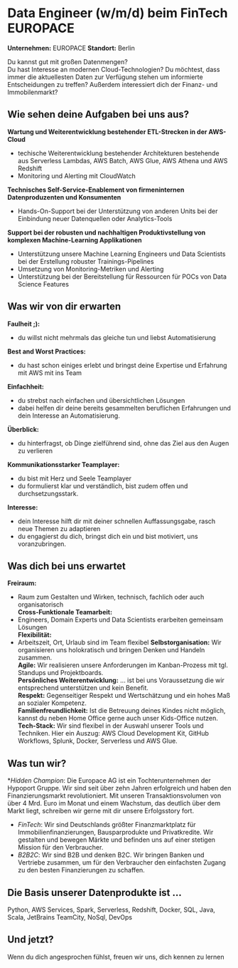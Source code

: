 # Data Engineer (w/m/d) beim FinTech EUROPACE

**Unternehmen:** EUROPACE **Standort:** Berlin

Du kannst gut mit großen Datenmengen?  
Du hast Interesse an modernen Cloud-Technologien? 
Du möchtest, dass immer die aktuellesten Daten zur Verfügung stehen um informierte Entscheidungen zu treffen? 
Außerdem interessiert dich der Finanz- und Immobilenmarkt?

## Wie sehen deine Aufgaben bei uns aus?

**Wartung und Weiterentwicklung bestehender ETL-Strecken in der AWS-Cloud**
- techische Weiterentwicklung bestehender Architekturen bestehende aus Serverless Lambdas, AWS Batch, AWS Glue, AWS Athena und AWS Redshift
- Monitoring und Alerting mit CloudWatch

**Technisches Self-Service-Enablement von firmeninternen Datenproduzenten und Konsumenten**
- Hands-On-Support bei der Unterstützung von anderen Units bei der Einbindung neuer Datenquellen oder Analytics-Tools


**Support bei der robusten und nachhaltigen Produktivstellung von komplexen Machine-Learning Applikationen**
- Unterstützung unsere Machine Learning Engineers und Data Scientists bei der Erstellung robuster Trainings-Pipelines
- Umsetzung von Monitoring-Metriken und Alerting
- Unterstützung bei der Bereitstellung für Ressourcen für POCs von Data Science Features

## Was wir von dir erwarten

**Faulheit ;):** 
- du willst nicht mehrmals das gleiche tun und liebst Automatisierung

**Best and Worst Practices:**
- du hast schon einiges erlebt und bringst deine Expertise und Erfahrung mit AWS mit ins Team

**Einfachheit:** 
- du strebst nach einfachen und übersichtlichen Lösungen 
- dabei helfen dir deine bereits gesammelten beruflichen Erfahrungen und dein Interesse an Automatisierung.  

**Überblick:** 
- du hinterfragst, ob Dinge zielführend sind, ohne das Ziel aus den Augen zu verlieren

**Kommunikationsstarker Teamplayer:** 
- du bist mit Herz und Seele Teamplayer
- du formulierst klar und verständlich, bist zudem offen und durchsetzungsstark. 

**Interesse:** 
- dein Interesse hilft dir mit deiner schnellen Auffassungsgabe, rasch neue Themen zu adaptieren 
- du engagierst du dich, bringst dich ein und bist motiviert, uns voranzubringen.


## Was dich bei uns erwartet

**Freiraum:** 
- Raum zum Gestalten und Wirken, technisch, fachlich oder auch organisatorisch  
**Cross-Funktionale Teamarbeit:** 
- Engineers, Domain Experts und Data Scientists erarbeiten gemeinsam Lösungen  
**Flexibilität:** 
- Arbeitszeit, Ort, Urlaub sind im Team flexibel
**Selbstorganisation:** Wir organisieren uns holokratisch und bringen Denken und Handeln zusammen.  
**Agile:** Wir realisieren unsere Anforderungen im Kanban-Prozess mit tgl. Standups und Projektboards.   
**Persönliches Weiterentwicklung:** ... ist bei uns Voraussetzung die wir entsprechend unterstützen und kein Benefit.  
**Respekt:** Gegenseitiger Respekt und Wertschätzung und ein hohes Maß an sozialer Kompetenz.  
**Familienfreundlichkeit:** Ist die Betreuung deines Kindes nicht möglich, kannst du neben Home Office gerne auch unser Kids-Office nutzen. 
**Tech-Stack:** Wir sind flexibel in der Auswahl unserer Tools und Techniken. Hier ein Auszug: AWS Cloud Development Kit, GitHub Workflows, Splunk, Docker, Serverless und AWS Glue.

## Was tun wir?
**Hidden Champion*: Die Europace AG ist ein Tochterunternehmen der Hypoport Gruppe. Wir sind seit über zehn Jahren erfolgreich und haben den Finanzierungsmarkt revolutioniert. Mit unseren Transaktionsvolumen von über 4 Mrd. Euro im Monat und einem Wachstum, das deutlich über dem Markt liegt, schreiben wir gerne mit dir unsere Erfolgsstory fort.
- *FinTech*: Wir sind Deutschlands größter Finanzmarktplatz für Immobilienfinanzierungen, Bausparprodukte und Privatkredite. Wir gestalten und bewegen Märkte und befinden uns auf einer stetigen Mission für den Verbraucher.
- *B2B2C*: Wir sind B2B und denken B2C. Wir bringen Banken und Vertriebe zusammen, um für den Verbraucher den einfachsten Zugang zu den besten Finanzierungen zu schaffen.
## Die Basis unserer Datenprodukte ist ...
Python, AWS Services, Spark, Serverless, Redshift, Docker, SQL, Java, Scala, JetBrains TeamCity, NoSql, DevOps
## Und jetzt?
Wenn du dich angesprochen fühlst, freuen wir uns, dich kennen zu lernen

